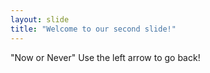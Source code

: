 ```yaml
---
layout: slide
title: "Welcome to our second slide!"
---
```

"Now or Never"
Use the left arrow to go back!
